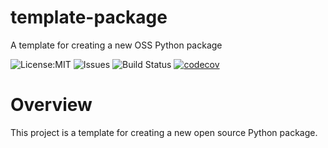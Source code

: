 # template-package
A template for creating a new OSS Python package

![License:MIT](https://img.shields.io/github/license/eolesinski/template-project)
![Issues](https://img.shields.io/github/issues/eolesinski/template-project)
![Build Status](https://github.com/eolesinski/template-project/actions/workflows/build.yml/badge.svg)
[![codecov](https://codecov.io/gh/eolesinski/template-project/branch/main/graph/badge.svg)](https://codecov.io/gh/eolesinski/template-project)

# Overview
This project is a template for creating a new open source Python package.
